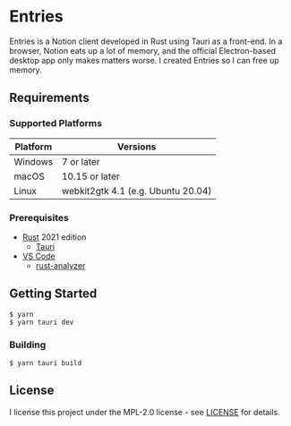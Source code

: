 # Entries

Entries is a Notion client developed in Rust using Tauri as a front-end. In a browser, Notion eats up a lot of memory, and the official Electron-based desktop app only makes matters worse. I created Entries so I can free up memory.

## Requirements

### Supported Platforms

| Platform | Versions                           |
| -------- | ---------------------------------- |
| Windows  | 7 or later                         |
| macOS    | 10.15 or later                     |
| Linux    | webkit2gtk 4.1 (e.g. Ubuntu 20.04) |

### Prerequisites

- [Rust](https://www.rust-lang.org/tools/install) 2021 edition
  - [Tauri](https://marketplace.visualstudio.com/items?itemName=tauri-apps.tauri-vscode)
- [VS Code](https://code.visualstudio.com/)
  - [rust-analyzer](https://marketplace.visualstudio.com/items?itemName=rust-lang.rust-analyzer)

## Getting Started

```shell
$ yarn
$ yarn tauri dev 
```

### Building

```shell
$ yarn tauri build 
```

## License

I license this project under the MPL-2.0 license - see [LICENSE](LICENSE) for details.